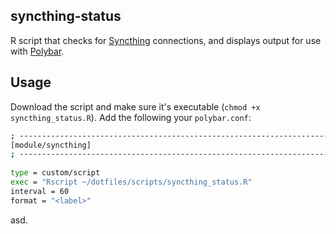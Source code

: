 ## syncthing-status

R script that checks for [Syncthing](https://syncthing.net/) connections, and displays output for use with [Polybar](https://github.com/polybar/polybar).

## Usage

Download the script and make sure it's executable (`chmod +x syncthing_status.R`). Add the following your `polybar.conf`:

```bash
; --------------------------------------------------------------------------------------------------                     
[module/syncthing]                                                                                                       
; --------------------------------------------------------------------------------------------------                     
                                                                                                                        
type = custom/script                                                                                                     
exec = "Rscript ~/dotfiles/scripts/syncthing_status.R"                                                                   
interval = 60                                                                                                            
format = "<label>"    
```

asd.
